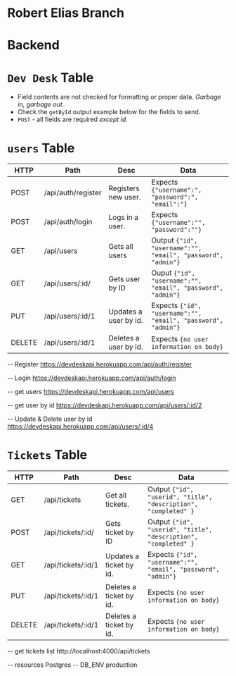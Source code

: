 # Robert Elias Branch

# Backend

# `Dev Desk` Table

- Field contents are not checked for formatting or proper data. *Garbage in, garbage out.*
- Check the `getById` output example below for the fields to send.
- `POST` - all fields are required *except id*.


# `users` Table

| HTTP | Path               | Desc                                   | Data|
|-|-|-|-|
| POST | /api/auth/register | Registers new user. | Expects `{"username":", "password":", "email":"}`|
| POST | /api/auth/login    | Logs in a user.   |  Expects `{"username":"", "password":""}`|
| GET | /api/users            | Gets all users     |  Output `{"id", "username":"", "email", "password", "admin"}`|
| GET | /api/users/:id/      | Gets user by ID    | Ouput `{"id", "username":"", "email", "password", "admin"}`|
| PUT | /api/users/:id/1    | Updates a user by id.   |  Expects `{"id", "username":"", "email", "password", "admin"}`|
| DELETE | /api/users/:id/1 | Deletes a user by id.   |  Expects `{no user information on body}`|

-- Register https://devdeskapi.herokuapp.com/api/auth/register

-- Login https://devdeskapi.herokuapp.com/api/auth/login

-- get users https://devdeskapi.herokuapp.com/api/users

-- get user by id https://devdeskapi.herokuapp.com/api/users/:id/2

-- Update & Delete user by id  https://devdeskapi.herokuapp.com/api/users/:id/4


# `Tickets` Table

| HTTP | Path               | Desc                                   | Data|
|-|-|-|-|
| GET | /api/tickets | Get all tickets.   |  Output `{"id", "userid", "title", "description", "completed" }`|
| POST | /api/tickets/:id/      | Gets ticket by ID    |Output `{"id", "userid", "title", "description", "completed" }`|
| GET | /api/tickets/:id/1    | Updates a ticket by id.   |  Expects `{"id", "username":"", "email", "password", "admin"}`|
| PUT | /api/tickets/:id/1 | Deletes a ticket by id.   |  Expects `{no user information on body}`|
| DELETE | /api/tickets/:id/1 | Deletes a ticket by id.   |  Expects `{no user information on body}`|


-- get tickets list http://localhost:4000/api/tickets



-- resources Postgres
-- DB_ENV production
